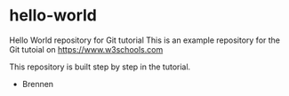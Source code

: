 # hello-world
Hello World repository for Git tutorial
This is an example repository for the Git tutoial on https://www.w3schools.com

This repository is built step by step in the tutorial.
- Brennen

